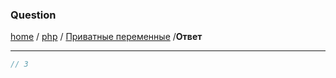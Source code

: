 ### Question
[home][go-home] / [php][go-php] / [Приватные переменные](go-private-params) /**Ответ**

---
```php
// 3
```
[go-php]: ../index.md
[go-home]: ../../index.md
[go-private-params]: ./index.md
